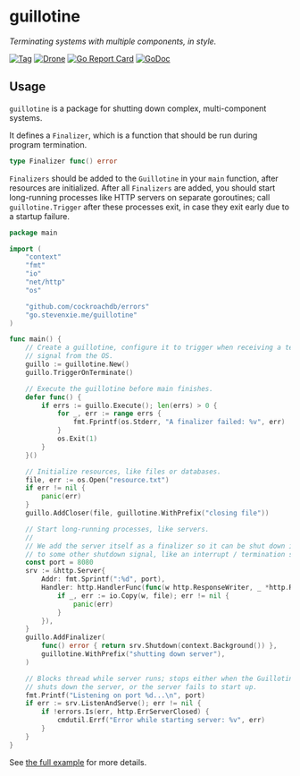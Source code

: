# guillotine

_Terminating systems with multiple components, in style._

[![Tag][tag-img]][tag]
[![Drone][drone-img]][drone]
[![Go Report Card][grp-img]][grp]
[![GoDoc][godoc-img]][godoc]

## Usage

`guillotine` is a package for shutting down complex, multi-component systems.

It defines a `Finalizer`, which is a function that should be run during program
termination.

```go
type Finalizer func() error
```

`Finalizers` should be added to the `Guillotine` in your `main` function, after
resources are initialized. After all `Finalizers` are added, you should start
long-running processes like HTTP servers on separate goroutines; call
`guillotine.Trigger` after these processes exit, in case they exit early due
to a startup failure.

```go
package main

import (
	"context"
	"fmt"
	"io"
	"net/http"
	"os"

	"github.com/cockroachdb/errors"
	"go.stevenxie.me/guillotine"
)

func main() {
	// Create a guillotine, configure it to trigger when receiving a termination
	// signal from the OS.
	guillo := guillotine.New()
	guillo.TriggerOnTerminate()

	// Execute the guillotine before main finishes.
	defer func() {
		if errs := guillo.Execute(); len(errs) > 0 {
			for _, err := range errs {
				fmt.Fprintf(os.Stderr, "A finalizer failed: %v", err)
			}
			os.Exit(1)
		}
	}()

	// Initialize resources, like files or databases.
	file, err := os.Open("resource.txt")
	if err != nil {
		panic(err)
	}
	guillo.AddCloser(file, guillotine.WithPrefix("closing file"))

	// Start long-running processes, like servers.
	//
	// We add the server itself as a finalizer so it can be shut down in response
	// to some other shutdown signal, like an interrupt / termination signal.
	const port = 8080
	srv := &http.Server{
		Addr: fmt.Sprintf(":%d", port),
		Handler: http.HandlerFunc(func(w http.ResponseWriter, _ *http.Request) {
			if _, err := io.Copy(w, file); err != nil {
				panic(err)
			}
		}),
	}
	guillo.AddFinalizer(
		func() error { return srv.Shutdown(context.Background()) },
		guillotine.WithPrefix("shutting down server"),
	)

	// Blocks thread while server runs; stops either when the Guillotine
	// shuts down the server, or the server fails to start up.
	fmt.Printf("Listening on port %d...\n", port)
	if err := srv.ListenAndServe(); err != nil {
		if !errors.Is(err, http.ErrServerClosed) {
			cmdutil.Errf("Error while starting server: %v", err)
		}
	}
}
```

See [the full example](./example/main.go) for more details.

[tag]: https://github.com/stevenxie/gopkg/releases
[tag-img]: https://img.shields.io/github/tag/stevenxie/gopkg.svg
[drone]: https://ci.stevenxie.me/stevenxie/gopkg
[drone-img]: https://ci.stevenxie.me/api/badges/stevenxie/gopkg/status.svg
[grp]: https://goreportcard.com/report/go.stevenxie.me/gopkg
[grp-img]: https://goreportcard.com/badge/go.stevenxie.me/gopkg
[godoc]: https://godoc.org/go.stevenxie.me/gopkg
[godoc-img]: https://godoc.org/go.stevenxie.me/gopkg?status.svg

